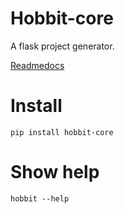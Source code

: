 # Hobbit-core

A flask project generator.

[Readmedocs](https://hobbit-core.readthedocs.io/en/latest/)

# Install

    pip install hobbit-core

# Show help

    hobbit --help
